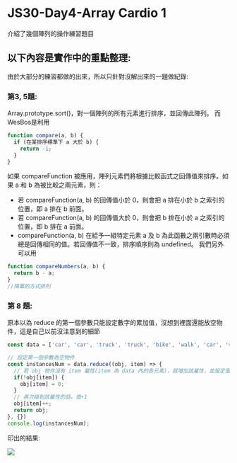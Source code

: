 # JS30-Day4-Array Cardio 1
介紹了幾個陣列的操作練習題目

## 以下內容是實作中的重點整理:
由於大部分的練習都做的出來，所以只針對沒解出來的一題做紀錄:
 
### 第3, 5題:
Array.prototype.sort()，對一個陣列的所有元素進行排序，並回傳此陣列。
而WesBos是利用
```Javascript
function compare(a, b) {
  if (在某排序標準下 a 大於 b) {
    return -1;
  }
}
```
如果 compareFunction 被應用，陣列元素們將根據比較函式之回傳值來排序。如果 a 和 b 為被比較之兩元素，則：

* 若 compareFunction(a, b) 的回傳值小於 0，則會把 a 排在小於 b 之索引的位置，即 a 排在 b 前面。    
* 若 compareFunction(a, b) 的回傳值大於 0，則會把 b 排在小於 a 之索引的位置，即 b 排在 a 前面。  
* compareFunction(a, b) 在給予一組特定元素 a 及 b 為此函數之兩引數時必須總是回傳相同的值。若回傳值不一致，排序順序則為 undefined。
我們另外可以用

```Javascript
function compareNumbers(a, b) {
  return b - a;
}
//降冪的方式排列
```

### 第 8 題:
原本以為 reduce 的第一個參數只能設定數字的累加值，沒想到裡面還能放空物件，這是自己以前沒注意到的細節
```javascript
const data = ['car', 'car', 'truck', 'truck', 'bike', 'walk', 'car', 'van', 'bike', 'walk', 'car', 'van', 'car', 'truck'];

// 設定第一個參數為空物件
const instancesNum = data.reduce((obj, item) => {
  // 若 obj 物件沒有 item 屬性(item 為 data 內的各元素)，就增加該屬性，並設定值為 0
  if(!obj[item]) {
    obj[item] = 0;
  }
  // 再次碰到該屬性的話，值+1
  obj[item]++;
  return obj;
}, {})
console.log(instancesNum);
```

印出的結果:

![](https://i.imgur.com/mmmwSEz.png)
